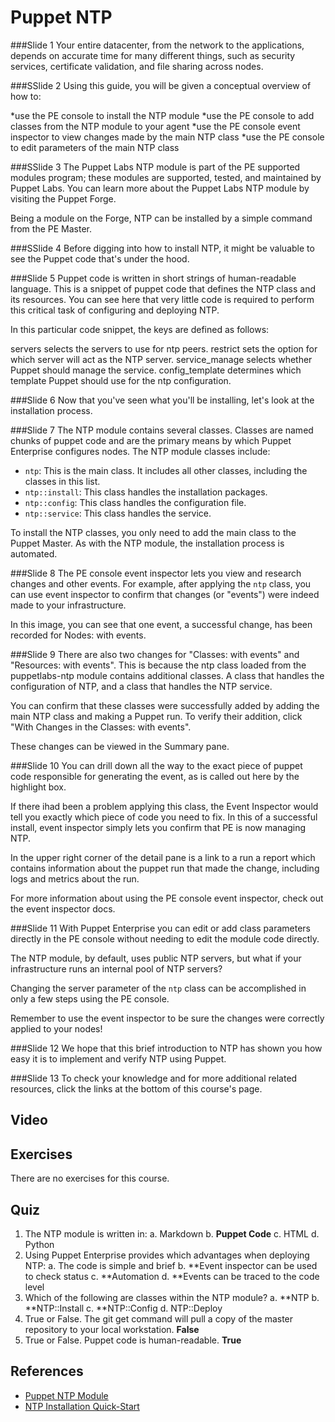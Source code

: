 # Puppet NTP

###Slide 1
Your entire datacenter, from the network to the applications, depends on accurate time for many different things, such as security services, certificate validation, and file sharing across nodes.


###SSlide 2
Using this guide, you will be given a conceptual overview of how to:

*use the PE console to install the NTP module 
*use the PE console to  add classes from the NTP module to your agent 
*use the PE console event inspector to view changes made by the main NTP class
*use the PE console to edit parameters of the main NTP class


###SSlide 3
The Puppet Labs NTP module is part of the PE supported modules program; these modules are supported, tested, and maintained by Puppet Labs. You can learn more about the Puppet Labs NTP module by visiting the Puppet Forge. 

Being a module on the Forge, NTP can be installed by a simple command from the PE Master.


###SSlide 4
Before digging into how to install NTP, it might be valuable to see the Puppet code that's under the hood.

###Slide 5
Puppet code is written in short strings of human-readable language. This is a snippet of puppet code that defines the NTP class and its resources. You can see here that very little code is required to perform this critical task of configuring and deploying NTP. 

In this particular code snippet, the keys are defined as follows:

servers selects the servers to use for ntp peers.
restrict sets the option for which server will act as the NTP server.
service_manage selects whether Puppet should manage the service.
config_template determines which template Puppet should use for the ntp configuration.


###Slide 6
Now that you've seen what you'll be installing, let's look at the installation process.

###Slide 7
The NTP module contains several classes. Classes are named chunks of puppet code and are the primary means by which Puppet Enterprise configures nodes. The NTP module classes include:
 
* `ntp`: This is the main class. It includes all other classes, including the classes in this list.
* `ntp::install`: This class handles the installation packages.
* `ntp::config`: This class handles the configuration file.
* `ntp::service`: This class handles the service.

To install the NTP classes, you only need to add the main class to the Puppet Master. As with the NTP module, the installation process is automated. 


###Slide 8
The PE console event inspector lets you view and research changes and other events. For example, after applying the `ntp` class, you can use event inspector to confirm that changes (or "events") were indeed made to your infrastructure. 

In this image, you can see that one event, a successful change, has been recorded for Nodes: with events. 


###Slide 9
There are also two changes for "Classes: with events" and "Resources: with events". This is because the ntp class loaded from the puppetlabs-ntp module contains additional classes. A class that handles the configuration of NTP, and a class that handles the NTP service.

You can confirm that these classes were successfully added by adding the main NTP class and making a Puppet run. To verify their addition,  click "With Changes in the Classes: with events". 

These changes can be viewed in the Summary pane.


###Slide 10
You can drill down all the way to the exact piece of puppet code responsible for generating the event, as is called out here by the highlight box. 

If there ihad been a problem applying this class, the Event Inspector would tell you exactly which piece of code you need to fix. In this of a successful install, event inspector simply lets you confirm that PE is now managing NTP.

In the upper right corner of the detail pane is a link to a run a report which contains information about the puppet run that made the change, including logs and metrics about the run. 

For more information about using the PE console event inspector, check out the event inspector docs. 


###Slide 11
With Puppet Enterprise you can edit or add class parameters directly in the PE console without needing to edit the module code directly. 

The NTP module, by default, uses public NTP servers, but what if your infrastructure runs an internal pool of NTP servers? 

Changing the server parameter of the `ntp` class can be accomplished in only a few steps using the PE console.

Remember to use the event inspector to be sure the changes were correctly applied to your nodes!


###Slide 12
We hope that this brief introduction to NTP has shown you how easy it is to implement and verify NTP using Puppet.


###Slide 13
To check your knowledge and for more additional related resources,  click the links at the bottom of this course's page.





## Video ##

## Exercises ##
There are no exercises for this course.

## Quiz ##

1. The NTP module is written in:
	a. Markdown
	b. **Puppet Code**
	c. HTML	
	d. Python
2. Using Puppet Enterprise provides which advantages when deploying NTP:
	a. The code is simple and brief
	b. **Event inspector can be used to check status
	c. **Automation
	d. **Events can be traced to the code level
3. Which of the following are classes within the NTP module?
	a. **NTP
	b. **NTP::Install
	c. **NTP::Config
	d. NTP::Deploy
4. True or False. The git get command will pull a copy of the master repository to your local workstation. **False**
5. True or False. Puppet code is human-readable. **True**

## References ##
* [Puppet NTP Module](https://forge.puppetlabs.com/puppetlabs/ntp)
* [NTP Installation Quick-Start](https://docs.puppetlabs.com/pe/latest/quick_start_ntp.html)